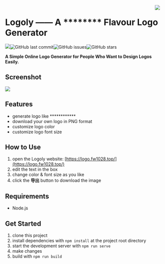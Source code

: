 <img align="right" src="https://postimg.aliavv.com/mbp/adpsj.png"/>

# Logoly —— A ******** Flavour Logo Generator

![](https://img.shields.io/badge/Deployed%20on-Vercel-9cf)![GitHub last commit](https://img.shields.io/github/last-commit/FW27623/logoly.svg)![GitHub issues](https://img.shields.io/github/issues/FW27623/logoly.svg)![GitHub stars](https://img.shields.io/github/stars/FW27623/logoly.svg?style=social)

**A Simple Online Logo Generator for People Who Want to Design Logos Easily.**

## Screenshot

![](https://i.loli.net/2019/03/24/5c96e02e97aff.png)

## Features

- generate logo like ************
- download your own logo in PNG format
- customize logo color
- customize logo font size

## How to Use

1. open the Logoly website: [https://logo.fw1028.top/](https://logo.fw1028.top/)
2. edit the text in the box
3. change color & font size as you like
4. click the **导出** button to download the image

## Requirements

- Node.js

## Get Started

1. clone this project
2. install dependencies with `npm install` at the project root directory
3. start the development server with `npm run serve`
4. make changes
5. build with `npm run build`
